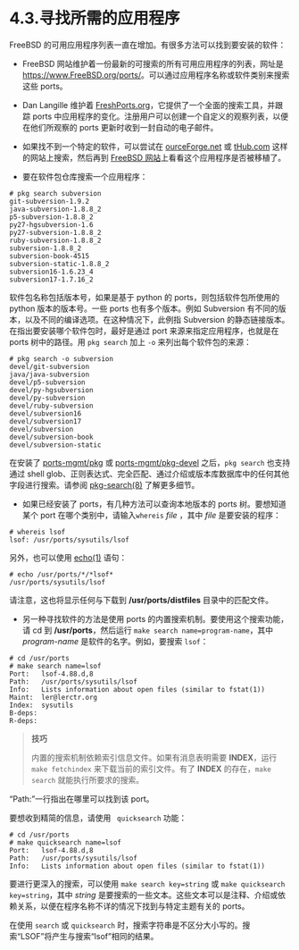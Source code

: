 # 4.3.寻找所需的应用程序

FreeBSD 的可用应用程序列表一直在增加。有很多方法可以找到要安装的软件：

- FreeBSD 网站维护着一份最新的可搜索的所有可用应用程序的列表，网址是 <https://www.FreeBSD.org/ports/>。可以通过应用程序名称或软件类别来搜索这些 ports。

- Dan Langille 维护着 [FreshPorts.org](http://www.freshports.org/)，它提供了一个全面的搜索工具，并跟踪 ports 中应用程序的变化。注册用户可以创建一个自定义的观察列表，以便在他们所观察的 ports 更新时收到一封自动的电子邮件。

- 如果找不到一个特定的软件，可以尝试在 [ourceForge.net](http://www.sourceforge.net/) 或 [tHub.com](http://www.github.com/) 这样的网站上搜索，然后再到 [FreeBSD 网站](https://www.freebsd.org/ports/)上看看这个应用程序是否被移植了。

- 要在软件包仓库搜索一个应用程序：

```
# pkg search subversion
git-subversion-1.9.2
java-subversion-1.8.8_2
p5-subversion-1.8.8_2
py27-hgsubversion-1.6
py27-subversion-1.8.8_2
ruby-subversion-1.8.8_2
subversion-1.8.8_2
subversion-book-4515
subversion-static-1.8.8_2
subversion16-1.6.23_4
subversion17-1.7.16_2
```

软件包名称包括版本号，如果是基于 python 的 ports，则包括软件包所使用的 python 版本的版本号。一些 ports 也有多个版本。例如 Subversion 有不同的版本，以及不同的编译选项。在这种情况下，此例指 Subversion 的静态链接版本。在指出要安装哪个软件包时，最好是通过 port 来源来指定应用程序，也就是在 ports 树中的路径。用 `pkg search` 加上 `-o` 来列出每个软件包的来源：

```
# pkg search -o subversion
devel/git-subversion
java/java-subversion
devel/p5-subversion
devel/py-hgsubversion
devel/py-subversion
devel/ruby-subversion
devel/subversion16
devel/subversion17
devel/subversion
devel/subversion-book
devel/subversion-static
```

在安装了 [ports-mgmt/pkg](https://cgit.freebsd.org/ports/tree/ports-mgmt/pkg/pkg-descr) 或 [ports-mgmt/pkg-devel](https://cgit.freebsd.org/ports/tree/ports-mgmt/pkg-devel/pkg-descr) 之后，`pkg search` 也支持通过 shell glob、正则表达式、完全匹配、通过介绍或版本库数据库中的任何其他字段进行搜索。请参阅 [pkg-search(8)](https://www.freebsd.org/cgi/man.cgi?query=pkg-search&sektion=8&format=html) 了解更多细节。

- 如果已经安装了 ports，有几种方法可以查询本地版本的 ports 树。要想知道某个 port 在哪个类别中，请输入`whereis` *file* ，其中 *file* 是要安装的程序：

```
# whereis lsof
lsof: /usr/ports/sysutils/lsof
```

另外，也可以使用 [echo(1)](https://www.freebsd.org/cgi/man.cgi?query=echo&sektion=1&format=html) 语句：

```
# echo /usr/ports/*/*lsof*
/usr/ports/sysutils/lsof
```

请注意，这也将显示任何与下载到 **/usr/ports/distfiles** 目录中的匹配文件。

- 另一种寻找软件的方法是使用 ports 的内置搜索机制。要使用这个搜索功能，请 cd 到  **/usr/ports**，然后运行 `make search name=program-name`，其中 *program-name* 是软件的名字。例如，要搜索 `lsof`：

```
# cd /usr/ports
# make search name=lsof
Port:   lsof-4.88.d,8
Path:   /usr/ports/sysutils/lsof
Info:   Lists information about open files (similar to fstat(1))
Maint:  ler@lerctr.org
Index:  sysutils
B-deps:
R-deps:
```

>**技巧**
>
>内置的搜索机制依赖索引信息文件。如果有消息表明需要 **INDEX**，运行 `make fetchindex` 来下载当前的索引文件。有了 **INDEX** 的存在，`make search` 就能执行所要求的搜索。

“Path:”一行指出在哪里可以找到该 port。

要想收到精简的信息，请使用 ` quicksearch` 功能：

```
# cd /usr/ports
# make quicksearch name=lsof
Port:   lsof-4.88.d,8
Path:   /usr/ports/sysutils/lsof
Info:   Lists information about open files (similar to fstat(1))
```

要进行更深入的搜索，可以使用 `make search key=string` 或 `make quicksearch key=string`，其中 *string* 是要搜索的一些文本。这些文本可以是注释、介绍或依赖关系，以便在程序名称不详的情况下找到与特定主题有关的 ports。

在使用 `search` 或 `quicksearch` 时，搜索字符串是不区分大小写的。搜索“LSOF”将产生与搜索“lsof”相同的结果。
